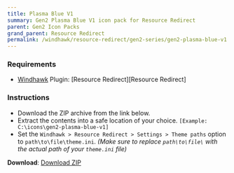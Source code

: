 ```yaml
---
title: Plasma Blue V1
summary: Gen2 Plasma Blue V1 icon pack for Resource Redirect
parent: Gen2 Icon Packs
grand_parent: Resource Redirect
permalink: /windhawk/resource-redirect/gen2-series/gen2-plasma-blue-v1
---
```


### Requirements

- [Windhawk][Windhawk] Plugin: [Resource Redirect][Resource Redirect]

### Instructions

 - Download the ZIP archive from the link below.
 - Extract the contents into a safe location of your choice. `[Example: C:\icons\gen2-plasma-blue-v1]`
 - Set the `Windhawk > Resource Redirect > Settings > Theme paths` option to `path\to\file\theme.ini`. *(Make sure to replace `path\to\file\` with the actual path of your `theme.ini` file)*

**Download**: [Download ZIP][Download ZIP]

<!-- ///////////////////////////////////////////////////////////////////////////////////////////////////////////////////////////////////////////////////// -->

[Download ZIP]: https://gitlab.com/the-back-room/resource-redirect/-/tree/main/icon-packs/Plasma-Blue-V1

[WindHawk]: https://windhawk.net/
[ResourceRedirect]: https://windhawk.net/mods/icon-resource-redirect

<!-- ///////////////////////////////////////////////////////////////////////////////////////////////////////////////////////////////////////////////////// -->
